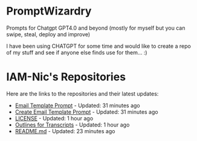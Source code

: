 # PromptWizardry
Prompts for Chatgpt GPT4.0 and beyond (mostly for myself but you can swipe, steal, deploy and improve)

I have been using CHATGPT for some time and would like to create a repo of my stuff and see if anyone else finds use for them... :)

# IAM-Nic's Repositories

Here are the links to the repositories and their latest updates:

- [Email Template Prompt](https://github.com/IAM-Nic/Email-Template-Prompt) - Updated: 31 minutes ago
- [Create Email Template Prompt](https://github.com/IAM-Nic/Create-Email-Template-Prompt) - Updated: 31 minutes ago
- [LICENSE](https://github.com/IAM-Nic/LICENSE) - Updated: 1 hour ago
- [Outlines for Transcripts](https://github.com/IAM-Nic/Outlines-for-Transcripts) - Updated: 1 hour ago
- [README.md](https://github.com/IAM-Nic/README.md) - Updated: 23 minutes ago
